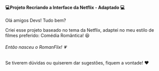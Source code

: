 #### :computer:Projeto Recriando a Interface da Netflix - Adaptado :computer:



Olá amigos Devs!  Tudo bem?

Criei esse projeto baseado no tema da Netflix, adaptei no meu estilo de filmes preferido: Comédia Romântica! :laughing:

###### Então nasceu o RomanFlix! :heartpulse:

Se tiverem dúvidas ou quiserem dar sugestões, fiquem a vontade! :heart: